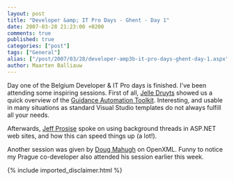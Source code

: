 ```yaml
---
layout: post
title: "Developer &amp; IT Pro Days - Ghent - Day 1"
date: 2007-03-28 21:23:00 +0200
comments: true
published: true
categories: ["post"]
tags: ["General"]
alias: ["/post/2007/03/28/developer-amp3b-it-pro-days-ghent-day-1.aspx"]
author: Maarten Balliauw
---
```

<p>Day one of the Belgium Developer &amp; IT Pro days is finished. I've been attending some inspiring sessions. First of all, <a href="http://jelle.druyts.net/" mce_href="http://jelle.druyts.net/">Jelle Druyts</a> showed us a quick overview of the <a href="http://msdn2.microsoft.com/en-us/teamsystem/aa718948.aspx" mce_href="http://msdn2.microsoft.com/en-us/teamsystem/aa718948.aspx">Guidance Automation Toolkit</a>. Interesting, and usable in many situations as standard Visual Studio templates do not always fulfill all your needs. </p><p>Afterwards, <a href="http://www.wintellect.com" mce_href="http://www.wintellect.com">Jeff Prosise</a> spoke on using background threads in ASP.NET web sites, and how this can speed things up (a lot!). </p><p>Another session was given by <a href="http://blogs.msdn.com/dmahugh/archive/2007/03/27/developer-it-pro-days.aspx" mce_href="http://blogs.msdn.com/dmahugh/archive/2007/03/27/developer-it-pro-days.aspx">Doug Mahugh</a> on OpenXML. Funny to notice my Prague co-developer also attended his session earlier this week.</p>
{% include imported_disclaimer.html %}
